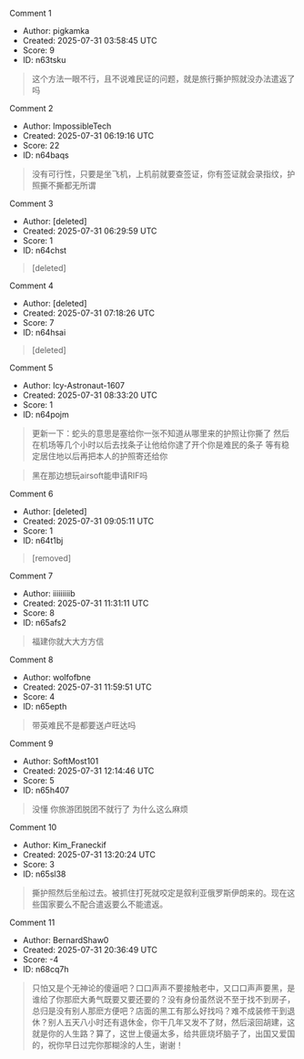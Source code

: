 Comment 1

- Author: pigkamka
- Created: 2025-07-31 03:58:45 UTC
- Score: 9
- ID: n63tsku

> 这个方法一眼不行，且不说难民证的问题，就是旅行撕护照就没办法遣返了吗

Comment 2

- Author: ImpossibleTech
- Created: 2025-07-31 06:19:16 UTC
- Score: 22
- ID: n64baqs

> 没有可行性，只要是坐飞机，上机前就要查签证，你有签证就会录指纹，护照撕不撕都无所谓

Comment 3

- Author: [deleted]
- Created: 2025-07-31 06:29:59 UTC
- Score: 1
- ID: n64chst

> [deleted]

Comment 4

- Author: [deleted]
- Created: 2025-07-31 07:18:26 UTC
- Score: 7
- ID: n64hsai

> [deleted]

Comment 5

- Author: Icy-Astronaut-1607
- Created: 2025-07-31 08:33:20 UTC
- Score: 1
- ID: n64pojm

> 更新一下：蛇头的意思是塞给你一张不知道从哪里来的护照让你撕了 然后在机场等几个小时以后去找条子让他给你逮了开个你是难民的条子 等有稳定居住地以后再把本人的护照寄还给你

> 黑在那边想玩airsoft能申请RIF吗

Comment 6

- Author: [deleted]
- Created: 2025-07-31 09:05:11 UTC
- Score: 1
- ID: n64t1bj

> [removed]

Comment 7

- Author: iiiiiiiiib
- Created: 2025-07-31 11:31:11 UTC
- Score: 8
- ID: n65afs2

> 福建你就大大方方信

Comment 8

- Author: wolfofbne
- Created: 2025-07-31 11:59:51 UTC
- Score: 4
- ID: n65epth

> 带英难民不是都要送卢旺达吗

Comment 9

- Author: SoftMost101
- Created: 2025-07-31 12:14:46 UTC
- Score: 5
- ID: n65h407

> 没懂 你旅游团脱团不就行了 为什么这么麻烦

Comment 10

- Author: Kim_Franeckif
- Created: 2025-07-31 13:20:24 UTC
- Score: 3
- ID: n65sl38

> 撕护照然后坐船过去。被抓住打死就咬定是叙利亚俄罗斯伊朗来的。现在这些国家要么不配合遣返要么不能遣返。

Comment 11

- Author: BernardShaw0
- Created: 2025-07-31 20:36:49 UTC
- Score: -4
- ID: n68cq7h

> 只怕又是个无神论的傻逼吧？口口声声不要接触老中，又口口声声要黑，是谁给了你那麽大勇气既要又要还要的？没有身份虽然说不至于找不到房子，总归是没有别人那麽方便吧？店面的黑工有那么好找吗？难不成装修干到退休？别人五天八小时还有退休金，你干几年又发不了财，然后滚回胡建，这就是你的人生路？算了，这世上傻逼太多，给共匪烧坏脑子了，出国又爱国的，祝你早日过完你那糊涂的人生，谢谢！

